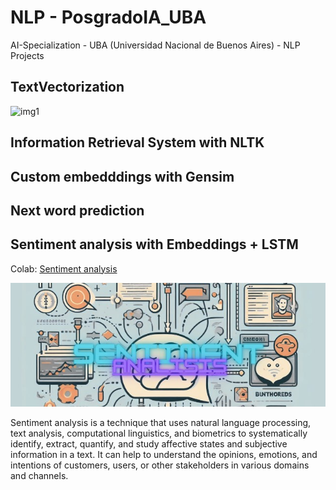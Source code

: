 # NLP - PosgradoIA_UBA

AI-Specialization - UBA (Universidad Nacional de Buenos Aires) - NLP Projects


## TextVectorization

![img1](images/TextVectorization.jpeg)


## Information Retrieval System with NLTK

## Custom embedddings with Gensim

## Next word prediction

## Sentiment analysis with Embeddings + LSTM
Colab: [Sentiment analysis](https://github.com/Tincho1902/PosgradoIA/blob/main/5-clothing-ecommerce-reviews.ipynb)

![img1](images/Sentiment%20analisis.jfif)

Sentiment analysis is a technique that uses natural language processing, text analysis, computational linguistics, and biometrics to systematically identify, extract, quantify, and study affective states and subjective information in a text. It can help to understand the opinions, emotions, and intentions of customers, users, or other stakeholders in various domains and channels.


